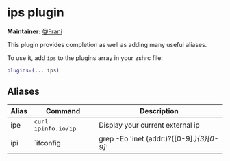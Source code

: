 # ips plugin

**Maintainer:** [@Frani](https://github.com/frani)

This plugin provides completion as well as adding many useful aliases.

To use it, add `ips` to the plugins array in your zshrc file:

```zsh
plugins=(... ips)
```

## Aliases

| Alias         | Command                                                                                                           | Description                         |
|---------------|-------------------------------------------------------------------------------------------------------------------|-------------------------------------|
| ipe           | `curl ipinfo.io/ip`                                                                                               | Display your current external ip    |
| ipi           | `ifconfig | grep -Eo 'inet (addr:)?([0-9]*\.){3}[0-9]*'| grep -Eo '([0-9]*\.){3}[0-9]*'   | grep -v '127.0.0.1'`  | Display your current internal ip    |
